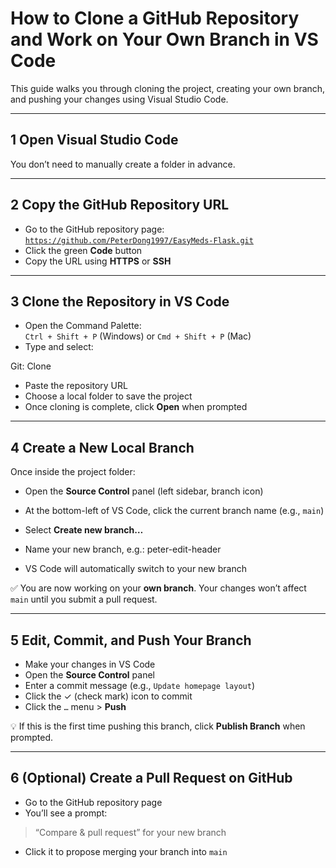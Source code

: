 #  How to Clone a GitHub Repository and Work on Your Own Branch in VS Code

This guide walks you through cloning the project, creating your own branch, and pushing your changes using Visual Studio Code.

---

## 1️ Open Visual Studio Code

You don’t need to manually create a folder in advance.

---

## 2️ Copy the GitHub Repository URL

- Go to the GitHub repository page:  
  [`https://github.com/PeterDong1997/EasyMeds-Flask.git`](https://github.com/PeterDong1997/EasyMeds-Flask.git)
- Click the green **Code** button  
- Copy the URL using **HTTPS** or **SSH**

---

## 3️ Clone the Repository in VS Code

- Open the Command Palette:  
  `Ctrl + Shift + P` (Windows) or `Cmd + Shift + P` (Mac)
- Type and select:

Git: Clone

- Paste the repository URL
- Choose a local folder to save the project
- Once cloning is complete, click **Open** when prompted

---

## 4️ Create a New Local Branch

Once inside the project folder:

- Open the **Source Control** panel (left sidebar, branch icon)
- At the bottom-left of VS Code, click the current branch name (e.g., `main`)
- Select **Create new branch…**
- Name your new branch, e.g.:
peter-edit-header

- VS Code will automatically switch to your new branch

✅ You are now working on your **own branch**. Your changes won’t affect `main` until you submit a pull request.

---

## 5️ Edit, Commit, and Push Your Branch

- Make your changes in VS Code
- Open the **Source Control** panel
- Enter a commit message (e.g., `Update homepage layout`)
- Click the ✓ (check mark) icon to commit
- Click the `…` menu > **Push**

💡 If this is the first time pushing this branch, click **Publish Branch** when prompted.

---

## 6️ (Optional) Create a Pull Request on GitHub

- Go to the GitHub repository page
- You’ll see a prompt:

> “Compare & pull request” for your new branch

- Click it to propose merging your branch into `main`
